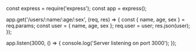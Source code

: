 const express = require('express');
const app = express();

app.get('/users/:name/:age/:sex', (req, res) => {
const { name, age, sex } = req.params;
const user = { name, age, sex };
req.user = user;
res.json(user);
});

app.listen(3000, () => {
console.log('Server listening on port 3000');
});
